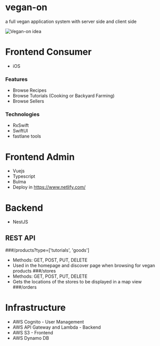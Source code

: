 # vegan-on
a full vegan application system with server side and client side

![Vegan-on idea](https://github.com/bluezald/vegan-on/blob/master/vegan-on.jpg)

# Frontend Consumer
- iOS
### Features
- Browse Recipes
- Browse Tutorials (Cooking or Backyard Farming)
- Browse Sellers

### Technologies
- RxSwift
- SwiftUI
- fastlane tools

# Frontend Admin
- Vuejs
- Typescript
- Bulma
- Deploy in https://www.netlify.com/

# Backend
- NestJS
## REST API
###/products?type=['tutorials', 'goods']
- Methods: GET, POST, PUT, DELETE
- Used in the homepage and discover page when browsing for vegan products
###/stores
- Methods: GET, POST, PUT, DELETE
- Gets the locations of the stores to be displayed in a map view
###/orders

# Infrastructure
- AWS Cognito - User Management
- AWS API Gateway and Lambda - Backend
- AWS S3 - Frontend
- AWS Dynamo DB
